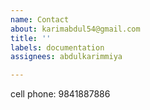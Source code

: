 ```yaml
---
name: Contact
about: karimabdul54@gmail.com
title: ''
labels: documentation
assignees: abdulkarimmiya

---
```


cell phone: 9841887886
